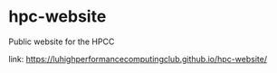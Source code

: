 # hpc-website
Public website for the HPCC

link: https://luhighperformancecomputingclub.github.io/hpc-website/